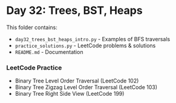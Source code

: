 # Day 32: Trees, BST, Heaps

This folder contains:
- `day32_trees_bst_heaps_intro.py` - Examples of BFS traversals
- `practice_solutions.py` - LeetCode problems & solutions
- `README.md` - Documentation

### LeetCode Practice
- Binary Tree Level Order Traversal (LeetCode 102)
- Binary Tree Zigzag Level Order Traversal (LeetCode 103)
- Binary Tree Right Side View (LeetCode 199)